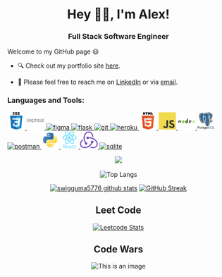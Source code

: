 <h1 align='center'>Hey 👋🏼, I'm Alex!</h1>
<h3 align='center'>Full Stack Software Engineer</h3>

Welcome to my GitHub page 😃

- 🔍 Check out my portfolio site <a href="https://www.alexswiggum.com/">here</a>.

- 💌 Please feel free to reach me on <a href="https://www.linkedin.com/in/alex-swiggum-profile/">LinkedIn</a> or via <a href="mailto:alexrswiggum@gmail.com?">email</a>.

<h3 align="left">Languages and Tools:</h3>
<p align="left"> <a href="https://www.w3schools.com/css/" target="_blank" rel="noreferrer"> <img src="https://raw.githubusercontent.com/devicons/devicon/master/icons/css3/css3-original-wordmark.svg" alt="css3" width="40" height="40"/> </a> 
<a href="https://expressjs.com" target="_blank" rel="noreferrer"> <img src="https://raw.githubusercontent.com/devicons/devicon/master/icons/express/express-original-wordmark.svg" alt="express" width="40" height="40"/> </a> 
<a href="https://www.figma.com/" target="_blank" rel="noreferrer"> <img src="https://www.vectorlogo.zone/logos/figma/figma-icon.svg" alt="figma" width="40" height="40"/> </a> 
<a href="https://flask.palletsprojects.com/" target="_blank" rel="noreferrer"> <img src="https://www.vectorlogo.zone/logos/pocoo_flask/pocoo_flask-icon.svg" alt="flask" width="40" height="40"/> </a> 
<a href="https://git-scm.com/" target="_blank" rel="noreferrer"> <img src="https://www.vectorlogo.zone/logos/git-scm/git-scm-icon.svg" alt="git" width="40" height="40"/> </a> 
<a href="https://heroku.com" target="_blank" rel="noreferrer"> <img src="https://www.vectorlogo.zone/logos/heroku/heroku-icon.svg" alt="heroku" width="40" height="40"/> </a> 
<a href="https://www.w3.org/html/" target="_blank" rel="noreferrer"> <img src="https://raw.githubusercontent.com/devicons/devicon/master/icons/html5/html5-original-wordmark.svg" alt="html5" width="40" height="40"/> </a> 
<a href="https://developer.mozilla.org/en-US/docs/Web/JavaScript" target="_blank" rel="noreferrer"> <img src="https://raw.githubusercontent.com/devicons/devicon/master/icons/javascript/javascript-original.svg" alt="javascript" width="40" height="40"/> </a> 
<a href="https://nodejs.org" target="_blank" rel="noreferrer"> <img src="https://raw.githubusercontent.com/devicons/devicon/master/icons/nodejs/nodejs-original-wordmark.svg" alt="nodejs" width="40" height="40"/> </a>
<a href="https://www.postgresql.org" target="_blank" rel="noreferrer"> <img src="https://raw.githubusercontent.com/devicons/devicon/master/icons/postgresql/postgresql-original-wordmark.svg" alt="postgresql" width="40" height="40"/> </a> 
<a href="https://postman.com" target="_blank" rel="noreferrer"> <img src="https://www.vectorlogo.zone/logos/getpostman/getpostman-icon.svg" alt="postman" width="40" height="40"/> </a>
<a href="https://www.python.org" target="_blank" rel="noreferrer"> <img src="https://raw.githubusercontent.com/devicons/devicon/master/icons/python/python-original.svg" alt="python" width="40" height="40"/> </a>
<a href="https://reactjs.org/" target="_blank" rel="noreferrer"> <img src="https://raw.githubusercontent.com/devicons/devicon/master/icons/react/react-original-wordmark.svg" alt="react" width="40" height="40"/> </a>
<a href="https://redux.js.org" target="_blank" rel="noreferrer"> <img src="https://raw.githubusercontent.com/devicons/devicon/master/icons/redux/redux-original.svg" alt="redux" width="40" height="40"/> </a> 
<a href="https://www.sqlite.org/" target="_blank" rel="noreferrer"> <img src="https://www.vectorlogo.zone/logos/sqlite/sqlite-icon.svg" alt="sqlite" width="40" height="40"/> </a> </p>

<div id="header" align="center">
    <img src="https://media3.giphy.com/media/KZ4vcCsB00OfUICNve/giphy.gif?cid=790b761150eed1331b617d44d1508591d68f5c32f82e932e&rid=giphy.gif&ct=s" height="200">

![Top Langs](https://github-readme-stats.vercel.app/api/top-langs/?username=swigguma5776&hide=Jupyter+Notebook,HTML,CSS&theme=tokyonight)

[![swigguma5776 github stats](https://github-readme-stats.vercel.app/api?username=swigguma5776)](https://github.com/swigguma5776/github-readme-stats)
[![GitHub Streak](https://github-readme-streak-stats.herokuapp.com/?user=swigguma5776)](https://git.io/streak-stats)



## Leet Code

[![Leetcode Stats](https://leetcard.jacoblin.cool/aswiggum?theme=dark)](https://leetcode.com/aswiggum)
    
## Code Wars

![This is an image](https://www.codewars.com/users/swigguma5776/badges/large)
        </div>
